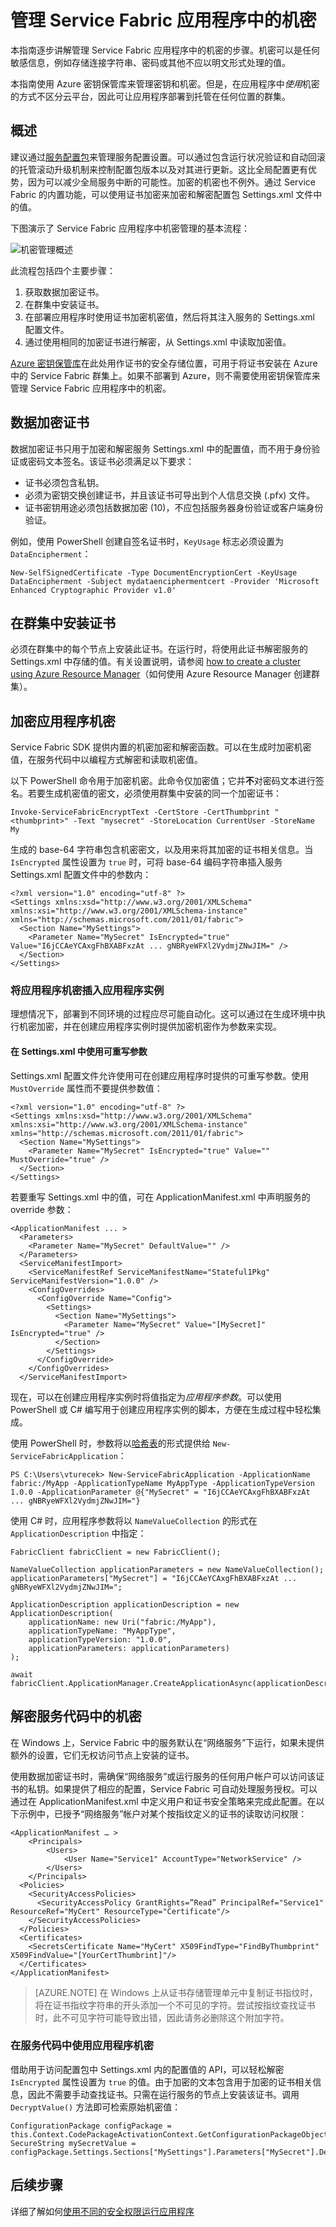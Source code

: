 
<properties
    pageTitle="管理 Service Fabric 应用程序中的机密 | Azure"
    description="本文介绍如何保护 Service Fabric 应用程序中的机密值。"
    services="service-fabric"
    documentationcenter=".net"
    author="vturecek"
    manager="timlt"
    editor="" />
<tags
    ms.assetid="94a67e45-7094-4fbd-9c88-51f4fc3c523a"
    ms.service="service-fabric"
    ms.devlang="dotnet"
    ms.topic="article"
    ms.tgt_pltfrm="NA"
    ms.workload="NA"
    ms.date="02/10/2017"
    wacn.date="03/03/2017"
    ms.author="vturecek" />  


# 管理 Service Fabric 应用程序中的机密
本指南逐步讲解管理 Service Fabric 应用程序中的机密的步骤。机密可以是任何敏感信息，例如存储连接字符串、密码或其他不应以明文形式处理的值。

本指南使用 Azure 密钥保管库来管理密钥和机密。但是，在应用程序中*使用*机密的方式不区分云平台，因此可让应用程序部署到托管在任何位置的群集。

## 概述
建议通过[服务配置包][config-package]来管理服务配置设置。可以通过包含运行状况验证和自动回滚的托管滚动升级机制来控制配置包版本以及对其进行更新。这比全局配置更有优势，因为可以减少全局服务中断的可能性。加密的机密也不例外。通过 Service Fabric 的内置功能，可以使用证书加密来加密和解密配置包 Settings.xml 文件中的值。

下图演示了 Service Fabric 应用程序中机密管理的基本流程：

![机密管理概述][overview]  


此流程包括四个主要步骤：

 1. 获取数据加密证书。
 2. 在群集中安装证书。
 3. 在部署应用程序时使用证书加密机密值，然后将其注入服务的 Settings.xml 配置文件。
 4. 通过使用相同的加密证书进行解密，从 Settings.xml 中读取加密值。

[Azure 密钥保管库][key-vault-get-started]在此处用作证书的安全存储位置，可用于将证书安装在 Azure 中的 Service Fabric 群集上。如果不部署到 Azure，则不需要使用密钥保管库来管理 Service Fabric 应用程序中的机密。

## 数据加密证书
数据加密证书只用于加密和解密服务 Settings.xml 中的配置值，而不用于身份验证或密码文本签名。该证书必须满足以下要求：

 - 证书必须包含私钥。
 - 必须为密钥交换创建证书，并且该证书可导出到个人信息交换 (.pfx) 文件。
 - 证书密钥用途必须包括数据加密 (10)，不应包括服务器身份验证或客户端身份验证。
 
 例如，使用 PowerShell 创建自签名证书时，`KeyUsage` 标志必须设置为 `DataEncipherment`：


	New-SelfSignedCertificate -Type DocumentEncryptionCert -KeyUsage DataEncipherment -Subject mydataenciphermentcert -Provider 'Microsoft Enhanced Cryptographic Provider v1.0'


## 在群集中安装证书
必须在群集中的每个节点上安装此证书。在运行时，将使用此证书解密服务的 Settings.xml 中存储的值。有关设置说明，请参阅 [how to create a cluster using Azure Resource Manager][service-fabric-cluster-creation-via-arm]（如何使用 Azure Resource Manager 创建群集）。

## 加密应用程序机密
Service Fabric SDK 提供内置的机密加密和解密函数。可以在生成时加密机密值，在服务代码中以编程方式解密和读取机密值。

以下 PowerShell 命令用于加密机密。此命令仅加密值；它并**不**对密码文本进行签名。若要生成机密值的密文，必须使用群集中安装的同一个加密证书：


	Invoke-ServiceFabricEncryptText -CertStore -CertThumbprint "<thumbprint>" -Text "mysecret" -StoreLocation CurrentUser -StoreName My


生成的 base-64 字符串包含机密密文，以及用来将其加密的证书相关信息。当 `IsEncrypted` 属性设置为 `true` 时，可将 base-64 编码字符串插入服务 Settings.xml 配置文件中的参数内：


	<?xml version="1.0" encoding="utf-8" ?>
	<Settings xmlns:xsd="http://www.w3.org/2001/XMLSchema" xmlns:xsi="http://www.w3.org/2001/XMLSchema-instance" xmlns="http://schemas.microsoft.com/2011/01/fabric">
	  <Section Name="MySettings">
	    <Parameter Name="MySecret" IsEncrypted="true" Value="I6jCCAeYCAxgFhBXABFxzAt ... gNBRyeWFXl2VydmjZNwJIM=" />
	  </Section>
	</Settings>


### 将应用程序机密插入应用程序实例  

理想情况下，部署到不同环境的过程应尽可能自动化。这可以通过在生成环境中执行机密加密，并在创建应用程序实例时提供加密机密作为参数来实现。

#### 在 Settings.xml 中使用可重写参数

Settings.xml 配置文件允许使用可在创建应用程序时提供的可重写参数。使用 `MustOverride` 属性而不要提供参数值：


	<?xml version="1.0" encoding="utf-8" ?>
	<Settings xmlns:xsd="http://www.w3.org/2001/XMLSchema" xmlns:xsi="http://www.w3.org/2001/XMLSchema-instance" xmlns="http://schemas.microsoft.com/2011/01/fabric">
	  <Section Name="MySettings">
	    <Parameter Name="MySecret" IsEncrypted="true" Value="" MustOverride="true" />
	  </Section>
	</Settings>


若要重写 Settings.xml 中的值，可在 ApplicationManifest.xml 中声明服务的 override 参数：


	<ApplicationManifest ... >
	  <Parameters>
	    <Parameter Name="MySecret" DefaultValue="" />
	  </Parameters>
	  <ServiceManifestImport>
	    <ServiceManifestRef ServiceManifestName="Stateful1Pkg" ServiceManifestVersion="1.0.0" />
	    <ConfigOverrides>
	      <ConfigOverride Name="Config">
	        <Settings>
	          <Section Name="MySettings">
	            <Parameter Name="MySecret" Value="[MySecret]" IsEncrypted="true" />
	          </Section>
	        </Settings>
	      </ConfigOverride>
	    </ConfigOverrides>
	  </ServiceManifestImport>


现在，可以在创建应用程序实例时将值指定为*应用程序参数*。可以使用 PowerShell 或 C# 编写用于创建应用程序实例的脚本，方便在生成过程中轻松集成。

使用 PowerShell 时，参数将以[哈希表](https://technet.microsoft.com/zh-cn/library/ee692803.aspx)的形式提供给 `New-ServiceFabricApplication`：


	PS C:\Users\vturecek> New-ServiceFabricApplication -ApplicationName fabric:/MyApp -ApplicationTypeName MyAppType -ApplicationTypeVersion 1.0.0 -ApplicationParameter @{"MySecret" = "I6jCCAeYCAxgFhBXABFxzAt ... gNBRyeWFXl2VydmjZNwJIM="}


使用 C# 时，应用程序参数将以 `NameValueCollection` 的形式在 `ApplicationDescription` 中指定：


	FabricClient fabricClient = new FabricClient();

	NameValueCollection applicationParameters = new NameValueCollection();
	applicationParameters["MySecret"] = "I6jCCAeYCAxgFhBXABFxzAt ... gNBRyeWFXl2VydmjZNwJIM=";

	ApplicationDescription applicationDescription = new ApplicationDescription(
	    applicationName: new Uri("fabric:/MyApp"),
	    applicationTypeName: "MyAppType",
	    applicationTypeVersion: "1.0.0",
	    applicationParameters: applicationParameters)
	);

	await fabricClient.ApplicationManager.CreateApplicationAsync(applicationDescription);


## 解密服务代码中的机密
在 Windows 上，Service Fabric 中的服务默认在“网络服务”下运行，如果未提供额外的设置，它们无权访问节点上安装的证书。

使用数据加密证书时，需确保“网络服务”或运行服务的任何用户帐户可以访问该证书的私钥。如果提供了相应的配置，Service Fabric 可自动处理服务授权。可以通过在 ApplicationManifest.xml 中定义用户和证书安全策略来完成此配置。在以下示例中，已授予“网络服务”帐户对某个按指纹定义的证书的读取访问权限：


	<ApplicationManifest … >
	    <Principals>
	        <Users>
	            <User Name="Service1" AccountType="NetworkService" />
	        </Users>
	    </Principals>
	  <Policies>
	    <SecurityAccessPolicies>
	      <SecurityAccessPolicy GrantRights=”Read” PrincipalRef="Service1" ResourceRef="MyCert" ResourceType="Certificate"/>
	    </SecurityAccessPolicies>
	  </Policies>
	  <Certificates>
	    <SecretsCertificate Name="MyCert" X509FindType="FindByThumbprint" X509FindValue="[YourCertThumbrint]"/>
	  </Certificates>
	</ApplicationManifest>


> [AZURE.NOTE] 在 Windows 上从证书存储管理单元中复制证书指纹时，将在证书指纹字符串的开头添加一个不可见的字符。尝试按指纹查找证书时，此不可见字符可能导致出错，因此请务必删除这个附加字符。

### 在服务代码中使用应用程序机密

借助用于访问配置包中 Settings.xml 内的配置值的 API，可以轻松解密 `IsEncrypted` 属性设置为 `true` 的值。由于加密的文本包含用于加密的证书相关信息，因此不需要手动查找证书。只需在运行服务的节点上安装该证书。调用 `DecryptValue()` 方法即可检索原始机密值：


	ConfigurationPackage configPackage = this.Context.CodePackageActivationContext.GetConfigurationPackageObject("Config");
	SecureString mySecretValue = configPackage.Settings.Sections["MySettings"].Parameters["MySecret"].DecryptValue()


## 后续步骤

详细了解如何[使用不同的安全权限运行应用程序](/documentation/articles/service-fabric-application-runas-security/)

<!-- Links -->

[key-vault-get-started]: /documentation/articles/key-vault-get-started/
[config-package]: /documentation/articles/service-fabric-application-model/
[service-fabric-cluster-creation-via-arm]: /documentation/articles/service-fabric-cluster-creation-via-arm/

<!-- Images -->

[overview]: ./media/service-fabric-application-secret-management/overview.png

<!---HONumber=Mooncake_0227_2017-->
<!--Update_Description: wording update-->